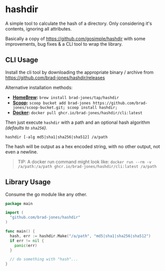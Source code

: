 # hashdir

A simple tool to calculate the hash of a directory. Only considering it's
contents, ignoring all attributes.

Basically a copy of <https://github.com/gosimple/hashdir> with some
improvements, bug fixes & a CLI tool to wrap the library.

## CLI Usage

Install the cli tool by downloading the appropriate binary / archive from
<https://github.com/brad-jones/hashdir/releases>

Alternative installation methods:

- **[HomeBrew](https://brew.sh/):** `brew install brad-jones/tap/hashdir`
- **[Scoop](https://scoop.sh/):**
  `scoop bucket add brad-jones https://github.com/brad-jones/scoop-bucket.git; scoop install hashdir;`
- **[Docker](https://www.docker.com/):**
  `docker pull ghcr.io/brad-jones/hashdir/cli:latest`

Then just execute `hashdir` with a path and an optional hash algorithm
_(defaults to `sha256`)_.

```
hashdir [-alg md5|sha1|sha256|sha512] /a/path
```

The hash will be output as a hex encoded string, with no other output, not even
a newline.

> TIP: A docker run command might look like:
> `docker run --rm -v /a/path:/a/path ghcr.io/brad-jones/hashdir/cli:latest /a/path`

## Library Usage

Consume the go module like any other.

```go
package main

import (
  "github.com/brad-jones/hashdir"
)

func main() {
  hash, err := hashdir.Make("/a/path", "md5|sha1|sha256|sha512")
  if err != nil {
    panic(err)
  }

  // do something with "hash"...
}
```
